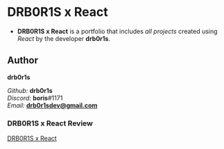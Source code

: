 # DRB0R1S x React

- **DRB0R1S x React** is a portfolio that includes *all projects* created using *React* by the developer **drb0r1s**.

## Author

**drb0r1s**

*Github:* **drb0r1s**<br>
*Discord:* **boris**#1171<br>
*Email:* **drb0r1sdev@gmail.com**

### DRB0R1S x React Review

[DRB0R1S x React](https://drb0r1s-react.netlify.app/)
